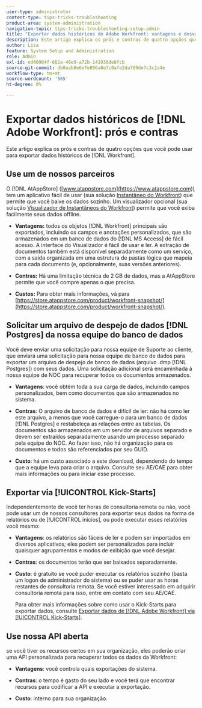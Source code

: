 ```yaml
---
user-type: administrator
content-type: tips-tricks-troubleshooting
product-area: system-administration
navigation-topic: tips-tricks-troubleshooting-setup-admin
title: "Exportar dados históricos do Adobe Workfront: vantagens e desvantagens"
description: Este artigo explica os prós e contras de quatro opções que você pode usar para exportar dados históricos do Workfront.
author: Lisa
feature: System Setup and Administration
role: Admin
exl-id: ed40984f-602a-46e9-a72b-141936de8fcb
source-git-commit: db0aab0e6e7e896a8e7c0afe2da709de7c3c2a4e
workflow-type: tm+mt
source-wordcount: '565'
ht-degree: 0%

---
```


# Exportar dados históricos de [!DNL Adobe Workfront]: prós e contras

Este artigo explica os prós e contras de quatro opções que você pode usar para exportar dados históricos de [!DNL Workfront].

## Use um de nossos parceiros

O [!DNL AtAppStore] ([www.atappstore.com](https://www.atappstore.com)) tem um aplicativo fácil de usar (sua solução [Instantâneo do Workfront](https://store.atappstore.com/product/workfront-snapshot/)) que permite que você baixe os dados sozinho. Um visualizador opcional (sua solução [Visualizador de Instantâneos do Workfront](https://store.atappstore.com/product/workfront-snapshot-viewer/)) permite que você exiba facilmente seus dados offline.

* **Vantagens:** todos os objetos [!DNL Workfront] principais são exportados, incluindo os campos e anotações personalizados, que são armazenados em um banco de dados do [!DNL MS Access] de fácil acesso. A interface do Visualizador é fácil de usar e ler. A extração de documentos também está disponível separadamente como um serviço, com a saída organizada em uma estrutura de pastas lógica que mapeia para cada documento (e, opcionalmente, suas versões anteriores).

* **Contras:** Há uma limitação técnica de 2 GB de dados, mas a AtAppStore permite que você compre apenas o que precisa.

* **Custos:** Para obter mais informações, vá para [https://store.atappstore.com/product/workfront-snapshot/](https://store.atappstore.com/product/workfront-snapshot/).

## Solicitar um arquivo de despejo de dados [!DNL Postgres] da nossa equipe do banco de dados

Você deve enviar uma solicitação para nossa equipe de Suporte ao cliente, que enviará uma solicitação para nossa equipe de banco de dados para exportar um arquivo de despejo de banco de dados (arquivo .dmp [!DNL Postgres]) com seus dados. Uma solicitação adicional será encaminhada à nossa equipe de NOC para recuperar todos os documentos armazenados.

* **Vantagens**: você obtém toda a sua carga de dados, incluindo campos personalizados, bem como documentos que são armazenados no sistema.

* **Contras**: O arquivo de banco de dados é difícil de ler: não há como ler este arquivo, a menos que você carregue-o para um banco de dados [!DNL Postgres] e restabeleça as relações entre as tabelas. Os documentos são armazenados em um servidor de arquivos separado e devem ser extraídos separadamente usando um processo separado pela equipe do NOC. Ao fazer isso, não há organização para os documentos e todos são referenciados por seu GUID.

* **Custo**: há um custo associado a este download, dependendo do tempo que a equipe leva para criar o arquivo. Consulte seu AE/CAE para obter mais informações ou para iniciar esse processo.

## Exportar via [!UICONTROL Kick-Starts]

Independentemente de você ter horas de consultoria remota ou não, você pode usar um de nossos consultores para exportar seus dados na forma de relatórios ou de [!UICONTROL inícios], ou pode executar esses relatórios você mesmo:

* **Vantagens**: os relatórios são fáceis de ler e podem ser importados em diversos aplicativos; eles podem ser personalizados para incluir quaisquer agrupamentos e modos de exibição que você desejar.

* **Contras**: os documentos terão que ser baixados separadamente.

* **Custo**: é gratuito se você puder executar os relatórios sozinho (basta um logon de administrador do sistema) ou se puder usar as horas restantes de consultoria remota. Se você estiver interessado em adquirir consultoria remota para isso, entre em contato com seu AE/CAE.

  Para obter mais informações sobre como usar o Kick-Starts para exportar dados, consulte [Exportar dados de [!DNL Adobe Workfront] via [!UICONTROL Kick-Starts]](../../administration-and-setup/manage-workfront/using-kick-starts/export-data-from-wf-via-kick-starts.md).

## Use nossa API aberta

se você tiver os recursos certos em sua organização, eles poderão criar uma API personalizada para recuperar todos os dados da Workfront:

* **Vantagens**: você controla quais exportações do sistema.

* **Contras**: o tempo é gasto do seu lado e você terá que encontrar recursos para codificar a API e executar a exportação.

* **Custo**: interno para sua organização.
